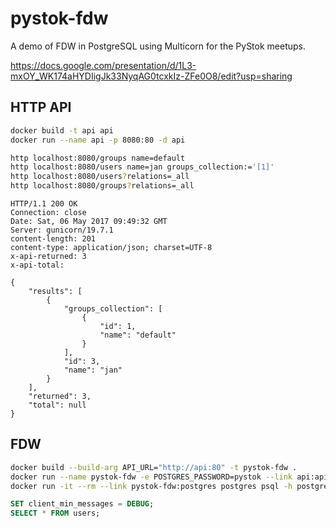 # pystok-fdw

A demo of FDW in PostgreSQL using Multicorn for the PyStok meetups.

https://docs.google.com/presentation/d/1L3-mxOY_WK174aHYDIigJk33NyqAG0tcxkIz-ZFe0O8/edit?usp=sharing

## HTTP API

```bash
docker build -t api api
docker run --name api -p 8080:80 -d api
```

```bash
http localhost:8080/groups name=default
http localhost:8080/users name=jan groups_collection:='[1]'
http localhost:8080/users?relations=_all
http localhost:8080/groups?relations=_all
```

```
HTTP/1.1 200 OK
Connection: close
Date: Sat, 06 May 2017 09:49:32 GMT
Server: gunicorn/19.7.1
content-length: 201
content-type: application/json; charset=UTF-8
x-api-returned: 3
x-api-total:

{
    "results": [
        {
            "groups_collection": [
                {
                    "id": 1,
                    "name": "default"
                }
            ],
            "id": 3,
            "name": "jan"
        }
    ],
    "returned": 3,
    "total": null
}
```

## FDW

```bash
docker build --build-arg API_URL="http://api:80" -t pystok-fdw .
docker run --name pystok-fdw -e POSTGRES_PASSWORD=pystok --link api:api -d pystok-fdw
docker run -it --rm --link pystok-fdw:postgres postgres psql -h postgres -U postgres
```

```sql
SET client_min_messages = DEBUG;
SELECT * FROM users;
```

